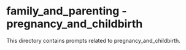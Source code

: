 # family_and_parenting - pregnancy_and_childbirth

This directory contains prompts related to pregnancy_and_childbirth.